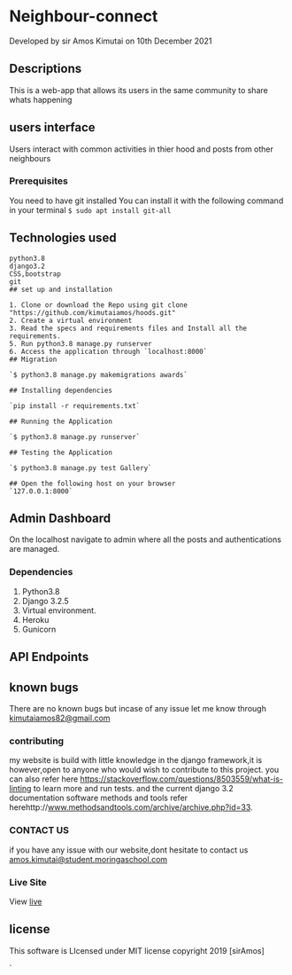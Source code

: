# Neighbour-connect
Developed by sir Amos Kimutai on 10th December 2021
## Descriptions
This is a web-app that allows its users in the same community to share whats happening
## users interface
Users interact with common activities in thier hood 
and posts from other neighbours


### Prerequisites
You need to have git installed
You can install it with the following command in your terminal
`$ sudo apt install git-all`

## Technologies used

```
python3.8
django3.2
CSS,bootstrap
git
## set up and installation

1. Clone or download the Repo using git clone "https://github.com/kimutaiamos/hoods.git"
2. Create a virtual environment
3. Read the specs and requirements files and Install all the requirements.  
5. Run python3.8 manage.py runserver
6. Access the application through `localhost:8000`
## Migration

`$ python3.8 manage.py makemigrations awards`

## Installing dependencies

`pip install -r requirements.txt`

## Running the Application

`$ python3.8 manage.py runserver`

## Testing the Application

`$ python3.8 manage.py test Gallery`

## Open the following host on your browser 
`127.0.0.1:8000`
```
## Admin Dashboard

On the localhost navigate to admin where all the posts and authentications are managed.

### Dependencies
1. Python3.8
2. Django 3.2.5
3. Virtual environment.
4. Heroku
5. Gunicorn

## API Endpoints

<!-- * [Projects Endpoints](https://siramoswards.herokuapp.com/api/projectslist) -->
<!-- * [Profiles Endpoints](https://siramoswards.herokuapp.com/api/profilelist) -->

## known bugs

There are no known bugs but incase of any issue let me know through kimutaiamos82@gmail.com

### contributing
my website is build with little knowledge in the django framework,it is however,open to anyone who would wish to contribute to this project.
you can also refer here https://stackoverflow.com/questions/8503559/what-is-linting to learn more and run tests. and the current django 3.2 documentation
software methods and tools refer herehttp://www.methodsandtools.com/archive/archive.php?id=33.
###  CONTACT US
if you have any issue with our website,dont hesitate to contact us amos.kimutai@student.moringaschool.com
### Live Site
View [live]()
## license

This software is LIcensed under MIT license copyright 2019 [sirAmos]

`


